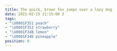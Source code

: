 ```yaml
---
title: The quick, brown fox jumps over a lazy dog
date: 2021-02-15 21:15:00 Z
tags:
- "\U0001F351 peach"
- "\U0001F353 strawberry"
- "\U0001F34B lemon"
- "\U0001F34D pineapple"
position: 0
---
```


